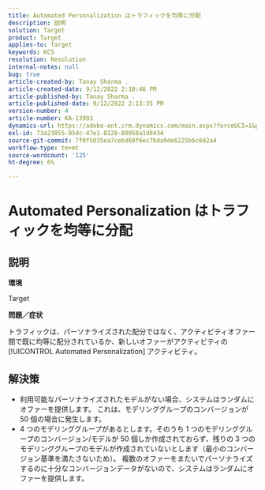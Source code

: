 ```yaml
---
title: Automated Personalization はトラフィックを均等に分配
description: 説明
solution: Target
product: Target
applies-to: Target
keywords: KCS
resolution: Resolution
internal-notes: null
bug: true
article-created-by: Tanay Sharma .
article-created-date: 9/12/2022 2:10:46 PM
article-published-by: Tanay Sharma .
article-published-date: 9/12/2022 2:13:35 PM
version-number: 4
article-number: KA-13993
dynamics-url: https://adobe-ent.crm.dynamics.com/main.aspx?forceUCI=1&pagetype=entityrecord&etn=knowledgearticle&id=e6ab04b1-a432-ed11-9db1-002248086735
exl-id: 73a23855-95dc-47e1-8128-80958a1d0434
source-git-commit: 7f0f5035ea7cebd60f6ec7bda9de6225b6c602a4
workflow-type: tm+mt
source-wordcount: '125'
ht-degree: 6%

---
```


# Automated Personalization はトラフィックを均等に分配

## 説明


<b>環境</b>

Target



<b>問題／症状</b>

トラフィックは、パーソナライズされた配分ではなく、アクティビティオファー間で既に均等に配分されているか、新しいオファーがアクティビティの [!UICONTROL Automated Personalization] アクティビティ。


## 解決策


- 利用可能なパーソナライズされたモデルがない場合、システムはランダムにオファーを提供します。 これは、モデリンググループのコンバージョンが 50 個の場合に発生します。
- 4 つのモデリンググループがあるとします。そのうち 1 つのモデリンググループのコンバージョン/モデルが 50 個しか作成されておらず、残りの 3 つのモデリンググループのモデルが作成されていないとします（最小のコンバージョン基準を満たさないため）。 複数のオファーをまたいでパーソナライズするのに十分なコンバージョンデータがないので、システムはランダムにオファーを提供します。
